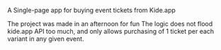 A Single-page app for buying event tickets from Kide.app

The project was made in an afternoon for fun
The logic does not flood kide.app API too much, and only allows purchasing of 1 ticket per each
variant in any given event.
